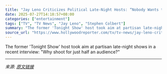 ```yaml
---
title: "Jay Leno Criticizes Political Late-Night Hosts: “Nobody Wants to Hear a Lecture”"
date: 2025-07-27T14:18:57+08:00
categories: ["entertainment"]
tags: ["TV", "TV News", "Jay Leno", "Stephen Colbert"]
summary: "The former 'Tonight Show' host took aim at partisan late-night shows in a recent interview: \"Why shoot for just half an audience?\""
source_url: "https://www.hollywoodreporter.com/tv/tv-news/jay-leno-criticizes-political-late-night-hosts-1236330418/"
---
```


The former 'Tonight Show' host took aim at partisan late-night shows in a recent interview: "Why shoot for just half an audience?"

---

*来源: [原文链接](https://www.hollywoodreporter.com/tv/tv-news/jay-leno-criticizes-political-late-night-hosts-1236330418/)*
